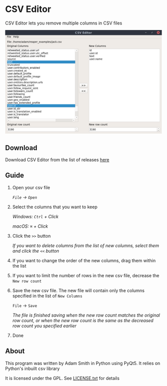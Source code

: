 # CSV Editor

CSV Editor lets you remove multiple columns in CSV files

![Screenshot](img/screenshot1.png)

## Download

Download CSV Editor from the list of releases [here](https://github.com/ScriptSmith/csveditor/releases)

## Guide

1. Open your csv file

   *`File` -> `Open`*

2. Select the columns that you want to keep

     *Windows: `Ctrl` + Click*

     *macOS: `⌘` + Click*

3. Click the `>>` button

   *If you want to delete columns from the list of new columns, select them and click the `<<` button*

4. If you want to change the order of the new columns, drag them within the list

5. If you want to limit the number of rows in the new csv file, decrease the `New row count`

6. Save the new csv file. The new file will contain only the columns specified in the list of `New Columns`

   `File` -> `Save`

   *The file is finished saving when the new row count matches the original row count, or when the new row count is the same as the decreased row count you specified earlier*

7. Done

## About

This program was written by Adam Smith in Python using PyQt5. It relies on Python's inbuilt csv library

It is licensed under the GPL. See [LICENSE.txt](LICENSE.txt) for details
